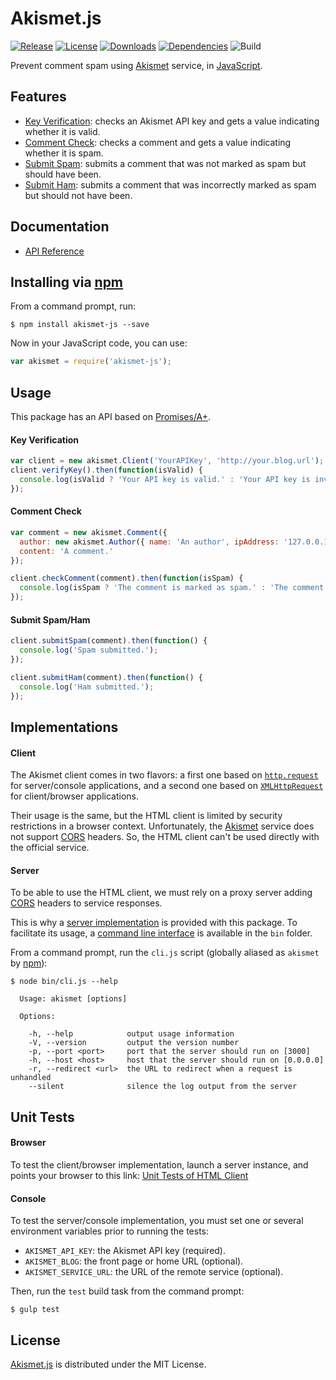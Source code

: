 # Akismet.js
[![Release](http://img.shields.io/npm/v/akismet-js.svg)](https://www.npmjs.com/package/akismet-js) [![License](http://img.shields.io/npm/l/akismet-js.svg)](https://bitbucket.org/cedx/akismet.js/src/master/LICENSE.txt) [![Downloads](http://img.shields.io/npm/dm/akismet-js.svg)](https://www.npmjs.com/package/akismet-js) [![Dependencies](http://img.shields.io/david/cedx/akismet.js.svg)](https://david-dm.org/cedx/akismet.js) ![Build](https://img.shields.io/codeship/6ba3aa20-bb9a-0132-1473-02d724aeca6d.svg)

Prevent comment spam using [Akismet](https://akismet.com) service, in [JavaScript](https://developer.mozilla.org/en-US/docs/Web/JavaScript).

## Features
- [Key Verification](https://akismet.com/development/api/#verify-key): checks an Akismet API key and gets a value indicating whether it is valid.
- [Comment Check](https://akismet.com/development/api/#comment-check): checks a comment and gets a value indicating whether it is spam.
- [Submit Spam](https://akismet.com/development/api/#submit-spam): submits a comment that was not marked as spam but should have been.
- [Submit Ham](https://akismet.com/development/api/#submit-ham): submits a comment that was incorrectly marked as spam but should not have been.

## Documentation
- [API Reference](http://dev.belin.io/akismet.js/api)

## Installing via [npm](https://www.npmjs.com)
From a command prompt, run:

```shell
$ npm install akismet-js --save
```

Now in your JavaScript code, you can use:

```javascript
var akismet = require('akismet-js');
```

## Usage
This package has an API based on [Promises/A+](https://www.promisejs.org).

#### Key Verification

```javascript
var client = new akismet.Client('YourAPIKey', 'http://your.blog.url');
client.verifyKey().then(function(isValid) {
  console.log(isValid ? 'Your API key is valid.' : 'Your API key is invalid.');
});
```

#### Comment Check

```javascript
var comment = new akismet.Comment({
  author: new akismet.Author({ name: 'An author', ipAddress: '127.0.0.1' }),
  content: 'A comment.'
});

client.checkComment(comment).then(function(isSpam) {
  console.log(isSpam ? 'The comment is marked as spam.' : 'The comment is marked as ham.');
});
```

#### Submit Spam/Ham

```javascript
client.submitSpam(comment).then(function() {
  console.log('Spam submitted.');
});

client.submitHam(comment).then(function() {
  console.log('Ham submitted.');
});
```

## Implementations

#### Client
The Akismet client comes in two flavors: a first one based on [`http.request`](http://nodejs.org/api/http.html#http_http_request_options_callback)
for server/console applications, and a second one based on [`XMLHttpRequest`](https://developer.mozilla.org/en-US/docs/Web/API/XMLHttpRequest)
for client/browser applications.

Their usage is the same, but the HTML client is limited by security restrictions in a browser context.
Unfortunately, the [Akismet](https://akismet.com) service does not support [CORS](http://www.w3.org/TR/cors) headers.
So, the HTML client can't be used directly with the official service.

#### Server
To be able to use the HTML client, we must rely on a proxy server adding [CORS](http://www.w3.org/TR/cors) headers to service responses.

This is why a [server implementation](https://bitbucket.org/cedx/akismet.js/src/master/lib/server.js) is provided with this package.
To facilitate its usage, a [command line interface](https://bitbucket.org/cedx/akismet.js/src/master/bin/cli.js) is available in the `bin` folder.

From a command prompt, run the `cli.js` script (globally aliased as `akismet` by [npm](https://www.npmjs.com)):

```
$ node bin/cli.js --help

  Usage: akismet [options]

  Options:

    -h, --help            output usage information
    -V, --version         output the version number
    -p, --port <port>     port that the server should run on [3000]
    -h, --host <host>     host that the server should run on [0.0.0.0]
    -r, --redirect <url>  the URL to redirect when a request is unhandled
    --silent              silence the log output from the server
```

## Unit Tests

#### Browser
To test the client/browser implementation, launch a server instance, and points your browser to this link:
[Unit Tests of HTML Client](http://dev.belin.io/akismet.js)

#### Console
To test the server/console implementation, you must set one or several environment variables prior to running the tests:

- `AKISMET_API_KEY`: the Akismet API key (required).
- `AKISMET_BLOG`: the front page or home URL (optional).
- `AKISMET_SERVICE_URL`: the URL of the remote service (optional).

Then, run the `test` build task from the command prompt:

```shell
$ gulp test
```

## License
[Akismet.js](https://www.npmjs.com/package/akismet-js) is distributed under the MIT License.
